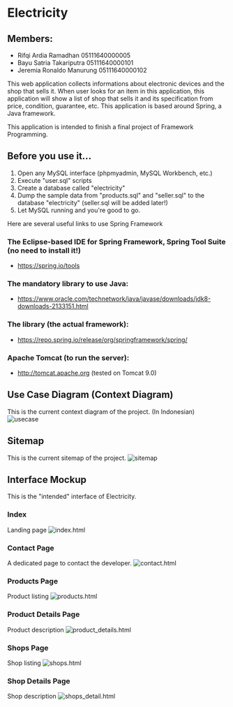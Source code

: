 # Electricity

## Members:
- Rifqi Ardia Ramadhan      05111640000005
- Bayu Satria Takariputra   05111640000101
- Jeremia Ronaldo Manurung  05111640000102

This web application collects informations about electronic devices and the shop that sells it. When user looks for an item in this application, this application will show a list of shop that sells it and its specification from price, condition, guarantee, etc. This application is based around Spring, a Java framework.

This application is intended to finish a final project of Framework Programming.

## Before you use it...

1. Open any MySQL interface (phpmyadmin, MySQL Workbench, etc.)
2. Execute "user.sql" scripts
3. Create a database called "electricity"
4. Dump the sample data from "products.sql" and "seller.sql" to the database "electricity" (seller.sql will be added later!)
5. Let MySQL running and you're good to go.

Here are several useful links to use Spring Framework

### The Eclipse-based IDE for Spring Framework, Spring Tool Suite (no need to install it!)
  - https://spring.io/tools

### The mandatory library to use Java:
  - https://www.oracle.com/technetwork/java/javase/downloads/jdk8-downloads-2133151.html

### The library (the actual framework):
  - https://repo.spring.io/release/org/springframework/spring/

### Apache Tomcat (to run the server):
- http://tomcat.apache.org (tested on Tomcat 9.0)

## Use Case Diagram (Context Diagram)
This is the current context diagram of the project. (In Indonesian)
![usecase](https://raw.githubusercontent.com/jeremiarm/electricityFP/master/readme/usecase.PNG)

## Sitemap
This is the current sitemap of the project.
![sitemap](https://raw.githubusercontent.com/jeremiarm/electricityFP/master/readme/sitemap.PNG)

## Interface Mockup
This is the "intended" interface of Electricity.

### Index
Landing page
![index.html](https://raw.githubusercontent.com/jeremiarm/electricityFP/master/readme/screenshot/Index.PNG)
### Contact Page
A dedicated page to contact the developer.
![contact.html](https://raw.githubusercontent.com/jeremiarm/electricityFP/master/readme/screenshot/contact.PNG)
### Products Page
Product listing
![products.html](https://raw.githubusercontent.com/jeremiarm/electricityFP/master/readme/screenshot/product.PNG)
### Product Details Page
Product description
![product_details.html](https://raw.githubusercontent.com/jeremiarm/electricityFP/master/readme/screenshot/product-detail.PNG)
### Shops Page
Shop listing
![shops.html](https://raw.githubusercontent.com/jeremiarm/electricityFP/master/readme/screenshot/shop.PNG)
### Shop Details Page
Shop description
![shops_detail.html](https://raw.githubusercontent.com/jeremiarm/electricityFP/master/readme/screenshot/shop-detail.PNG)
